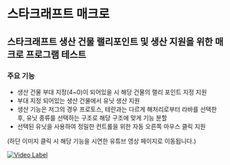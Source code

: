 스타크래프트 매크로
======================

## 스타크래프트 생산 건물 랠리포인트 및 생산 지원을 위한 매크로 프로그램 테스트

### 주요 기능
- 생산 건물 부대 지정(4~0)이 되어있을 시 해당 건물의 랠리 포인트 지정 지원
- 부대 지정 되어있는 생산 건물에서 유닛 생산 지원
- 생산 기능은 저그의 경우 프로토스, 테란과는 다르게 해처리로부터 라바를 선택한 후, 유닛 종류를 선택하는 구조로 해당 구조에 맞게 기능 분할
- 선택된 유닛을 사용하여 정밀한 컨트롤을 위한 자동 오른쪽 마우스 클릭 지원  

(하단 이미지 클릭 시 해당 기능을 시연한 유튜브 영상 페이지로 이동됩니다.)  

[![Video Label](http://img.youtube.com/vi/ZyXkD5m__d4/0.jpg)](https://youtu.be/ZyXkD5m__d4)
